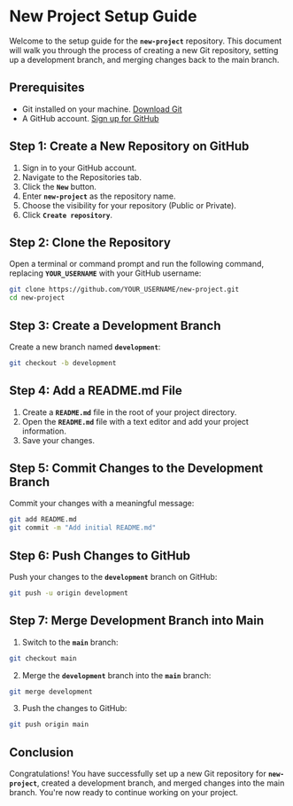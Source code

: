 # New Project Setup Guide
Welcome to the setup guide for the **`new-project`** repository. This document will walk you through the process of creating a new Git repository, setting up a development branch, and merging changes back to the main branch.

## Prerequisites
- Git installed on your machine. [Download Git](https://git-scm.com/downloads)
- A GitHub account. [Sign up for GitHub](https://github.com/join)

## Step 1: Create a New Repository on GitHub

1. Sign in to your GitHub account.
2. Navigate to the Repositories tab.
3. Click the **`New`** button.
4. Enter **`new-project`** as the repository name.
5. Choose the visibility for your repository (Public or Private).
6. Click **`Create repository`**.

## Step 2: Clone the Repository
Open a terminal or command prompt and run the following command, replacing **`YOUR_USERNAME`** with your GitHub username:

```bash
git clone https://github.com/YOUR_USERNAME/new-project.git
cd new-project
```

## Step 3: Create a Development Branch
Create a new branch named **`development`**:

```bash
git checkout -b development
```

## Step 4: Add a README.md File
1. Create a **`README.md`** file in the root of your project directory.
2. Open the **`README.md`** file with a text editor and add your project information.
3. Save your changes.

## Step 5: Commit Changes to the Development Branch
Commit your changes with a meaningful message:

```bash
git add README.md
git commit -m "Add initial README.md"
```

## Step 6: Push Changes to GitHub
Push your changes to the **`development`** branch on GitHub:

```bash
git push -u origin development
```

## Step 7: Merge Development Branch into Main

1. Switch to the **`main`** branch:
```bash
git checkout main
```
2. Merge the **`development`** branch into the **`main`** branch:

```bash
git merge development
```
3. Push the changes to GitHub:
```bash
git push origin main
```

## Conclusion
Congratulations! You have successfully set up a new Git repository for **`new-project`**, created a development branch, and merged changes into the main branch. You're now ready to continue working on your project.